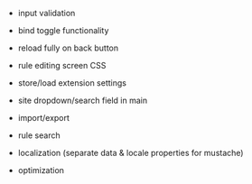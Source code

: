 * input validation
* bind toggle functionality
* reload fully on back button
* rule editing screen CSS
* store/load extension settings
* site dropdown/search field in main
* import/export
* rule search
* localization (separate data & locale properties for mustache)

* optimization
